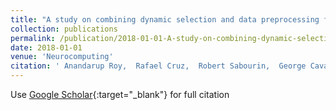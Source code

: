 ```yaml
---
title: "A study on combining dynamic selection and data preprocessing for imbalance learning"
collection: publications
permalink: /publication/2018-01-01-A-study-on-combining-dynamic-selection-and-data-preprocessing-for-imbalance-learning
date: 2018-01-01
venue: 'Neurocomputing'
citation: ' Anandarup Roy,  Rafael Cruz,  Robert Sabourin,  George Cavalcanti, &quot;A study on combining dynamic selection and data preprocessing for imbalance learning.&quot; Neurocomputing, 2018.'
---
```

Use [Google Scholar](https://scholar.google.com/scholar?q=A+study+on+combining+dynamic+selection+and+data+preprocessing+for+imbalance+learning){:target="_blank"} for full citation